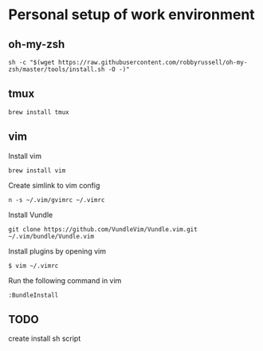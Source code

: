 # Personal setup of work environment
## oh-my-zsh
```shell
sh -c "$(wget https://raw.githubusercontent.com/robbyrussell/oh-my-zsh/master/tools/install.sh -O -)"
```

## tmux
```shell
brew install tmux
```

## vim
Install vim
```shell
brew install vim
```
Create simlink to vim config
```shell
n -s ~/.vim/gvimrc ~/.vimrc
```

Install Vundle
```shell
git clone https://github.com/VundleVim/Vundle.vim.git ~/.vim/bundle/Vundle.vim
```
Install plugins by opening vim
```shell
$ vim ~/.vimrc
```
Run the following command in vim
```shell
:BundleInstall
```

## TODO
create install sh script
